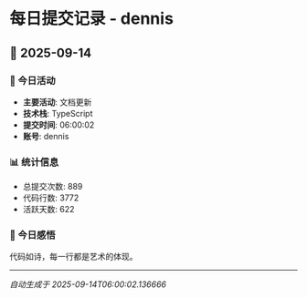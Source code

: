 # 每日提交记录 - dennis

## 📅 2025-09-14

### 🎯 今日活动
- **主要活动**: 文档更新
- **技术栈**: TypeScript
- **提交时间**: 06:00:02
- **账号**: dennis

### 📊 统计信息
- 总提交次数: 889
- 代码行数: 3772
- 活跃天数: 622

### 💭 今日感悟
代码如诗，每一行都是艺术的体现。

---
*自动生成于 2025-09-14T06:00:02.136666*
